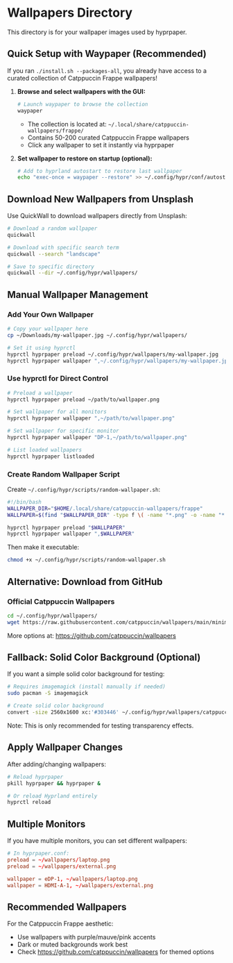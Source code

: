 # Wallpapers Directory

This directory is for your wallpaper images used by hyprpaper.

## Quick Setup with Waypaper (Recommended)

If you ran `./install.sh --packages-all`, you already have access to a curated collection of Catppuccin Frappe wallpapers!

1. **Browse and select wallpapers with the GUI:**
   ```bash
   # Launch waypaper to browse the collection
   waypaper
   ```
   - The collection is located at: `~/.local/share/catppuccin-wallpapers/frappe/`
   - Contains 50-200 curated Catppuccin Frappe wallpapers
   - Click any wallpaper to set it instantly via hyprpaper

2. **Set wallpaper to restore on startup (optional):**
   ```bash
   # Add to hyprland autostart to restore last wallpaper
   echo "exec-once = waypaper --restore" >> ~/.config/hypr/conf/autostart.conf
   ```

## Download New Wallpapers from Unsplash

Use QuickWall to download wallpapers directly from Unsplash:

```bash
# Download a random wallpaper
quickwall

# Download with specific search term
quickwall --search "landscape"

# Save to specific directory
quickwall --dir ~/.config/hypr/wallpapers/
```

## Manual Wallpaper Management

### Add Your Own Wallpaper

```bash
# Copy your wallpaper here
cp ~/Downloads/my-wallpaper.jpg ~/.config/hypr/wallpapers/

# Set it using hyprctl
hyprctl hyprpaper preload ~/.config/hypr/wallpapers/my-wallpaper.jpg
hyprctl hyprpaper wallpaper ",~/.config/hypr/wallpapers/my-wallpaper.jpg"
```

### Use hyprctl for Direct Control

```bash
# Preload a wallpaper
hyprctl hyprpaper preload ~/path/to/wallpaper.png

# Set wallpaper for all monitors
hyprctl hyprpaper wallpaper ",~/path/to/wallpaper.png"

# Set wallpaper for specific monitor
hyprctl hyprpaper wallpaper "DP-1,~/path/to/wallpaper.png"

# List loaded wallpapers
hyprctl hyprpaper listloaded
```

### Create Random Wallpaper Script

Create `~/.config/hypr/scripts/random-wallpaper.sh`:
```bash
#!/bin/bash
WALLPAPER_DIR="$HOME/.local/share/catppuccin-wallpapers/frappe"
WALLPAPER=$(find "$WALLPAPER_DIR" -type f \( -name "*.png" -o -name "*.jpg" \) | shuf -n 1)

hyprctl hyprpaper preload "$WALLPAPER"
hyprctl hyprpaper wallpaper ",$WALLPAPER"
```

Then make it executable:
```bash
chmod +x ~/.config/hypr/scripts/random-wallpaper.sh
```

## Alternative: Download from GitHub

### Official Catppuccin Wallpapers

```bash
cd ~/.config/hypr/wallpapers/
wget https://raw.githubusercontent.com/catppuccin/wallpapers/main/minimalistic/cat-sound.png
```

More options at: https://github.com/catppuccin/wallpapers

## Fallback: Solid Color Background (Optional)

If you want a simple solid color background for testing:

```bash
# Requires imagemagick (install manually if needed)
sudo pacman -S imagemagick

# Create solid color background
convert -size 2560x1600 xc:'#303446' ~/.config/hypr/wallpapers/catppuccin-frappe.png
```

Note: This is only recommended for testing transparency effects.

## Apply Wallpaper Changes

After adding/changing wallpapers:
```bash
# Reload hyprpaper
pkill hyprpaper && hyprpaper &

# Or reload Hyprland entirely
hyprctl reload
```

## Multiple Monitors

If you have multiple monitors, you can set different wallpapers:

```conf
# In hyprpaper.conf:
preload = ~/wallpapers/laptop.png
preload = ~/wallpapers/external.png

wallpaper = eDP-1, ~/wallpapers/laptop.png
wallpaper = HDMI-A-1, ~/wallpapers/external.png
```

## Recommended Wallpapers

For the Catppuccin Frappe aesthetic:
- Use wallpapers with purple/mauve/pink accents
- Dark or muted backgrounds work best
- Check https://github.com/catppuccin/wallpapers for themed options
